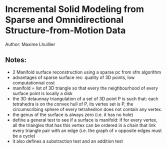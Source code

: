 # Incremental Solid Modeling from Sparse and Omnidirectional Structure-from-Motion Data

Author: Maxime Lhuillier

Notes:
---

* 2 Manifold surface reconstruction using a sparse pc from sfm algorithm
* advantages of sparse surface rec: quality of 3D points, low computationnal cost
* manifold = list of 3D triangle so that every the neighbourhood of every surface point is locally a disk
* the 3D delaunnay triangulation of a set of 3D point P is such that: each tetrahedra is on the convex hull of P, its vertex set is P, the circumscribing sphere of every tetrahedron does not contain any vertex.
* the genus of the surface is always zero (i.e. it has no hole)
* define a general test to see if a surface is manifold: if for every vertex, all the triangles that has this vertex can be ordered in a chain that link every triangle pair with an edge (i.e. the graph of v opposite edges must be a cycle)
* it also defines a substraction test and an addition test